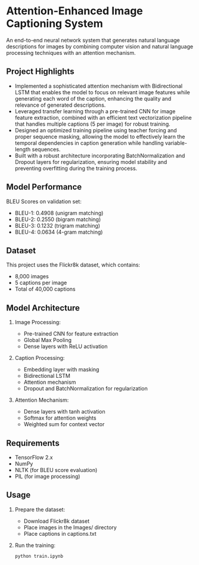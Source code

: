 # Attention-Enhanced Image Captioning System

An end-to-end neural network system that generates natural language descriptions for images by combining computer vision and natural language processing techniques with an attention mechanism.

## Project Highlights
* Implemented a sophisticated attention mechanism with Bidirectional LSTM that enables the model to focus on relevant image features while generating each word of the caption, enhancing the quality and relevance of generated descriptions.
* Leveraged transfer learning through a pre-trained CNN for image feature extraction, combined with an efficient text vectorization pipeline that handles multiple captions (5 per image) for robust training.
* Designed an optimized training pipeline using teacher forcing and proper sequence masking, allowing the model to effectively learn the temporal dependencies in caption generation while handling variable-length sequences.
* Built with a robust architecture incorporating BatchNormalization and Dropout layers for regularization, ensuring model stability and preventing overfitting during the training process.

## Model Performance
BLEU Scores on validation set:
- BLEU-1: 0.4908 (unigram matching)
- BLEU-2: 0.2550 (bigram matching)
- BLEU-3: 0.1232 (trigram matching)
- BLEU-4: 0.0634 (4-gram matching)

## Dataset
This project uses the Flickr8k dataset, which contains:
- 8,000 images
- 5 captions per image
- Total of 40,000 captions

## Model Architecture
1. Image Processing:
   - Pre-trained CNN for feature extraction
   - Global Max Pooling
   - Dense layers with ReLU activation

2. Caption Processing:
   - Embedding layer with masking
   - Bidirectional LSTM
   - Attention mechanism
   - Dropout and BatchNormalization for regularization

3. Attention Mechanism:
   - Dense layers with tanh activation
   - Softmax for attention weights
   - Weighted sum for context vector

## Requirements
- TensorFlow 2.x
- NumPy
- NLTK (for BLEU score evaluation)
- PIL (for image processing)

## Usage
1. Prepare the dataset:
   - Download Flickr8k dataset
   - Place images in the Images/ directory
   - Place captions in captions.txt

2. Run the training:
   ```python
   python train.ipynb
